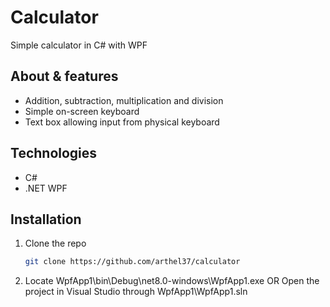 # Calculator

Simple calculator in C# with WPF

## About & features

- Addition, subtraction, multiplication and division
- Simple on-screen keyboard
- Text box allowing input from physical keyboard

## Technologies
 - C#
 - .NET WPF

## Installation

1. Clone the repo
   ```bash
   git clone https://github.com/arthel37/calculator
   ```
2. Locate WpfApp1\bin\Debug\net8.0-windows\WpfApp1.exe
     OR
   Open the project in Visual Studio through WpfApp1\WpfApp1.sln
